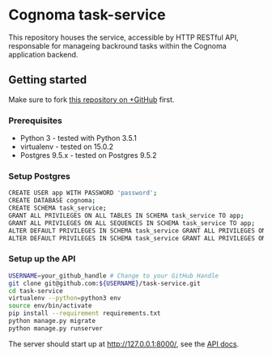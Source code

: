 # Cognoma task-service

This repository houses the service, accessible by HTTP RESTful API, responsable for manageing backround tasks within the Cognoma application backend.

## Getting started

Make sure to fork [this repository on
 +GitHub](https://github.com/cognoma/task-service "cognoma/task-service on
 +GitHub") first.

### Prerequisites
- Python 3 - tested with Python 3.5.1
- virtualenv - tested on 15.0.2
- Postgres 9.5.x - tested on Postgres 9.5.2

### Setup Postgres

```sh
CREATE USER app WITH PASSWORD 'password';
CREATE DATABASE cognoma;
CREATE SCHEMA task_service;
GRANT ALL PRIVILEGES ON ALL TABLES IN SCHEMA task_service TO app;
GRANT ALL PRIVILEGES ON ALL SEQUENCES IN SCHEMA task_service TO app;
ALTER DEFAULT PRIVILEGES IN SCHEMA task_service GRANT ALL PRIVILEGES ON TABLES TO app;
ALTER DEFAULT PRIVILEGES IN SCHEMA task_service GRANT ALL PRIVILEGES ON SEQUENCES TO app;
```

### Setup up the API

```sh
USERNAME=your_github_handle # Change to your GitHub Handle
git clone git@github.com:${USERNAME}/task-service.git
cd task-service
virtualenv --python=python3 env
source env/bin/activate
pip install --requirement requirements.txt
python manage.py migrate
python manage.py runserver
```

The server should start up at http://127.0.0.1:8000/, see the [API docs](https://github.com/cognoma/task-service/blob/master/doc/api.md).
